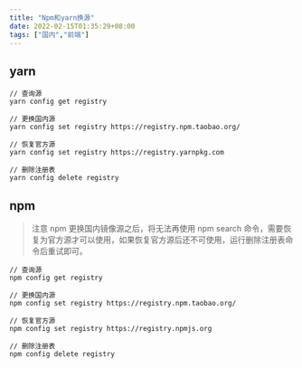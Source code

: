 ```yaml
---
title: "Npm和yarn换源"
date: 2022-02-15T01:35:29+08:00
tags: ["国内","前端"]
---
```


## yarn
```shell
// 查询源
yarn config get registry

// 更换国内源
yarn config set registry https://registry.npm.taobao.org/

// 恢复官方源
yarn config set registry https://registry.yarnpkg.com

// 删除注册表
yarn config delete registry
```

## npm 
>注意 npm 更换国内镜像源之后，将无法再使用 npm search 命令，需要恢复为官方源才可以使用，如果恢复官方源后还不可使用，运行删除注册表命令后重试即可。
```shell
// 查询源
npm config get registry

// 更换国内源
npm config set registry https://registry.npm.taobao.org/

// 恢复官方源
npm config set registry https://registry.npmjs.org

// 删除注册表
npm config delete registry
```